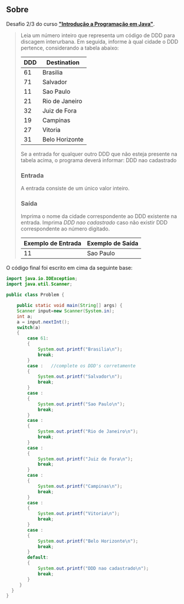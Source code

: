## Sobre

Desafio 2/3 do curso **["Introdução a Programação em Java"](../)**.

> Leia um número inteiro que representa um código de DDD para discagem interurbana. Em seguida, informe à qual cidade o DDD pertence, considerando a tabela abaixo:
>
> | DDD  | Destination    |
> | ---- | -------------- |
> | 61   | Brasilia       |
> | 71   | Salvador       |
> | 11   | Sao Paulo      |
> | 21   | Rio de Janeiro |
> | 32   | Juiz de Fora   |
> | 19   | Campinas       |
> | 27   | Vitoria        |
> | 31   | Belo Horizonte |
>
> Se a entrada for qualquer outro DDD que não esteja presente na tabela acima, o programa deverá informar:
> DDD nao cadastrado
>
> ### Entrada
>
> A entrada consiste de um único valor inteiro.
>
> ### Saída
>
> Imprima o nome da cidade correspondente ao DDD existente na entrada. Imprima *DDD nao cadastrado* caso não existir DDD correspondente ao número digitado.
>
> | Exemplo de Entrada | Exemplo de Saída |
> | ------------------ | ---------------- |
> | 11                 | Sao Paulo        |

O código final foi escrito em cima da seguinte base:

```java
import java.io.IOException;
import java.util.Scanner;

public class Problem {

    public static void main(String[] args) {
    Scanner input=new Scanner(System.in);
    int a;
    a = input.nextInt();
    switch(a)
    {
        case 61:
        {
            System.out.printf("Brasilia\n");
            break;
        }
        case :   //complete os DDD's corretamente
        {
            System.out.printf("Salvador\n");
            break;
        }
        case :
        {
            System.out.printf("Sao Paulo\n");
            break;
        }
        case :
        {
            System.out.printf("Rio de Janeiro\n");
            break;
        }
        case :
        {
            System.out.printf("Juiz de Fora\n");
            break;
        }
        case :
        {
            System.out.printf("Campinas\n");
            break;
        }
        case :
        {
            System.out.printf("Vitoria\n");
            break;
        }
        case :
        {
            System.out.printf("Belo Horizonte\n");
            break;
        }
        default:
        {
            System.out.printf("DDD nao cadastrado\n");
            break;
        }
     }
  }
}
```